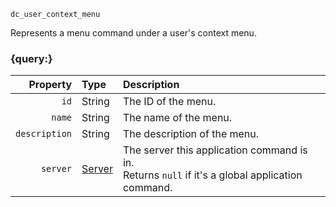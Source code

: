 `dc_user_context_menu`

Represents a menu command under a user's context menu.


### {query:}

|      Property | Type                        | Description                                                                                         |
|--------------:|:----------------------------|:----------------------------------------------------------------------------------------------------|
|          `id` | String                      | The ID of the menu.                                                                                 |
|        `name` | String                      | The name of the menu.                                                                               |
| `description` | String                      | The description of the menu.                                                                        |
|      `server` | [Server](/values/server.md) | The server this application command is in.<br> Returns `null` if it's a global application command. |